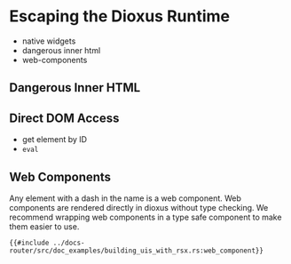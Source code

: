 # Escaping the Dioxus Runtime

- native widgets
- dangerous inner html
- web-components


## Dangerous Inner HTML

## Direct DOM Access

- get element by ID
- `eval`

## Web Components

Any element with a dash in the name is a web component. Web components are rendered directly in dioxus without type checking. We recommend wrapping web components in a type safe component to make them easier to use.

```rust, no_run
{{#include ../docs-router/src/doc_examples/building_uis_with_rsx.rs:web_component}}
```
